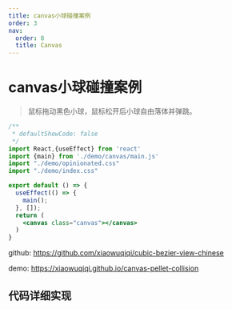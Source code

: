 ```yaml
---
title: canvas小球碰撞案例
order: 3 
nav:
  order: 8 
  title: Canvas
---
```


# canvas小球碰撞案例

> 鼠标拖动黑色小球，鼠标松开后小球自由落体并弹跳。

```jsx
/**
 * defaultShowCode: false
 */
import React,{useEffect} from 'react'
import {main} from './demo/canvas/main.js'
import "./demo/opinionated.css"
import "./demo/index.css"

export default () => {
  useEffect(() => {
    main();
  }, []);
  return (
    <canvas class="canvas"></canvas>
  )
}
```

github: https://github.com/xiaowuqiqi/cubic-bezier-view-chinese

demo: https://xiaowuqiqi.github.io/canvas-pellet-collision

## 代码详细实现

